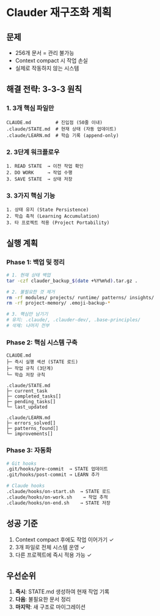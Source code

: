 # Clauder 재구조화 계획

## 문제
- 256개 문서 = 관리 불가능
- Context compact 시 작업 손실
- 실제로 작동하지 않는 시스템

## 해결 전략: 3-3-3 원칙

### 1. 3개 핵심 파일만
```
CLAUDE.md         # 진입점 (50줄 이내)
.claude/STATE.md  # 현재 상태 (자동 업데이트)
.claude/LEARN.md  # 학습 기록 (append-only)
```

### 2. 3단계 워크플로우
```
1. READ STATE  → 이전 작업 확인
2. DO WORK     → 작업 수행
3. SAVE STATE  → 상태 저장
```

### 3. 3가지 핵심 기능
```
1. 상태 유지 (State Persistence)
2. 학습 축적 (Learning Accumulation)
3. 타 프로젝트 적용 (Project Portability)
```

## 실행 계획

### Phase 1: 백업 및 정리
```bash
# 1. 현재 상태 백업
tar -czf clauder_backup_$(date +%Y%m%d).tar.gz .

# 2. 불필요한 것 제거
rm -rf modules/ projects/ runtime/ patterns/ insights/
rm -rf project-memory/ .emoji-backup-*

# 3. 핵심만 남기기
# 유지: .claude/, .clauder-dev/, .base-principles/
# 삭제: 나머지 전부
```

### Phase 2: 핵심 시스템 구축
```
CLAUDE.md
├─ 즉시 실행 섹션 (STATE 로드)
├─ 작업 규칙 (3단계)
└─ 학습 저장 규칙

.claude/STATE.md
├─ current_task
├─ completed_tasks[]
├─ pending_tasks[]
└─ last_updated

.claude/LEARN.md
├─ errors_solved[]
├─ patterns_found[]
└─ improvements[]
```

### Phase 3: 자동화
```bash
# Git hooks
.git/hooks/pre-commit  → STATE 업데이트
.git/hooks/post-commit → LEARN 추가

# Claude hooks
.claude/hooks/on-start.sh  → STATE 로드
.claude/hooks/on-work.sh    → 작업 추적
.claude/hooks/on-end.sh    → STATE 저장
```

## 성공 기준
1. Context compact 후에도 작업 이어가기 ✓
2. 3개 파일로 전체 시스템 운영 ✓
3. 다른 프로젝트에 즉시 적용 가능 ✓

## 우선순위
1. **즉시**: STATE.md 생성하여 현재 작업 기록
2. **다음**: 불필요한 문서 정리
3. **마지막**: 새 구조로 마이그레이션